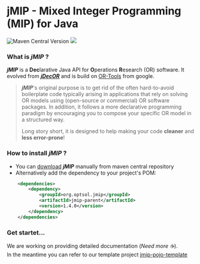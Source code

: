 # jMIP - Mixed Integer Programming (MIP) for Java

![Maven Central Version](https://img.shields.io/maven-central/v/org.optsol.jmip/jmip-core)
![](https://img.shields.io/badge/java--version-11-blue.svg)

### What is **_jMIP_** ?

**_jMIP_** is a **Dec**larative Java API for **O**perations **R**esearch (OR) software. It evolved from [**_jDecOR_**](https://github.com/OPTIMAL-SOLUTION-org/jdecor-pojo-template/) and is build on [OR-Tools](https://github.com/google/or-tools) from google.

>**_jMIP_**'s original purpose is to get rid of the often hard-to-avoid boilerplate code typically arising in applications that rely on solving OR models using (open-source or commercial) OR software packages. In addition, it follows a more declarative programming paradigm by encouraging you to compose your specific OR model in a structured way.
>
> Long story short, it is designed to help making your code **cleaner** and **less error-prone**!

### How to install **_jMIP_** ?

* You can [download](https://central.sonatype.com/namespace/org.optsol.jmip) **_jMIP_** manually from maven central repository
* Alternatively add the dependency to your project's POM:
```xml
    <dependencies>
        <dependency>
            <groupId>org.optsol.jmip</groupId>
            <artifactId>jmip-parent</artifactId>
            <version>1.4.0</version>
        </dependency>
    </dependencies>
```

### Get startet...

We are working on providing detailed documentation (_Need more :coffee:_). \
In the meantime you can refer to our template project [jmip-pojo-template](https://github.com/OPTIMAL-SOLUTION-org/jmip-pojo-template/)